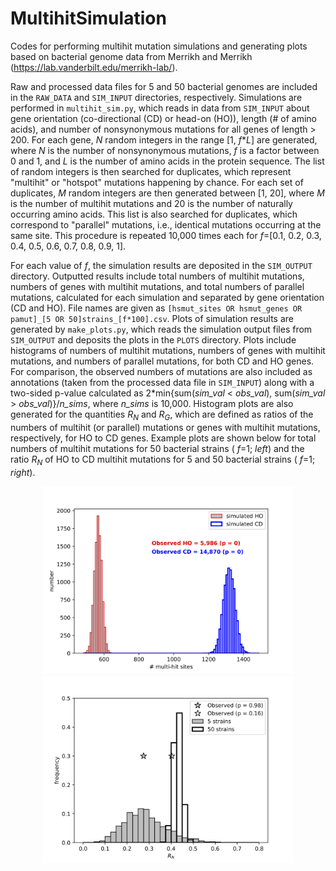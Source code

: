 # MultihitSimulation
Codes for performing multihit mutation simulations and generating plots based on bacterial genome data from Merrikh and Merrikh (https://lab.vanderbilt.edu/merrikh-lab/).

Raw and processed data files for 5 and 50 bacterial genomes are included in the `RAW_DATA` and `SIM_INPUT` directories, respectively. Simulations are performed in `multihit_sim.py`, which reads in data from `SIM_INPUT` about gene orientation (co-directional (CD) or head-on (HO)), length (# of amino acids), and number of nonsynonymous mutations for all genes of length > 200. For each gene, _N_ random integers in the range [1, _f_\*_L_] are generated, where _N_ is the number of nonsynonymous mutations, _f_ is a factor between 0 and 1, and _L_ is the number of amino acids in the protein sequence. The list of random integers is then searched for duplicates, which represent "multihit" or "hotspot" mutations happening by chance. For each set of duplicates, _M_ random integers are then generated between [1, 20], where _M_ is the number of multihit mutations and 20 is the number of naturally occurring amino acids. This list is also searched for duplicates, which correspond to "parallel" mutations, i.e., identical mutations occurring at the same site. This procedure is repeated 10,000 times each for _f_=[0.1, 0.2, 0.3, 0.4, 0.5, 0.6, 0.7, 0.8, 0.9, 1]. 

For each value of _f_, the simulation results are deposited in the `SIM_OUTPUT` directory. Outputted results include total numbers of multihit mutations, numbers of genes with multihit mutations, and total numbers of parallel mutations, calculated for each simulation and separated by gene orientation (CD and HO). File names are given as `[hsmut_sites OR hsmut_genes OR pamut]_[5 OR 50]strains_[f*100].csv`. Plots of simulation results are generated by `make_plots.py`, which reads the simulation output files from `SIM_OUTPUT` and deposits the plots in the `PLOTS` directory. Plots include histograms of numbers of multihit mutations, numbers of genes with multihit mutations, and numbers of parallel mutations, for both CD and HO genes. For comparison, the observed numbers of mutations are also included as annotations (taken from the processed data file in `SIM_INPUT`) along with a two-sided p-value calculated as 2\*min{sum(_sim_val_ < _obs_val_), sum(_sim_val_ > _obs_val_)}/_n_sims_, where _n_sims_ is 10,000. Histogram plots are also generated for the quantities _R<sub>N</sub>_ and _R<sub>G</sub>_, which are defined as ratios of the numbers of multihit (or parallel) mutations or genes with multihit mutations, respectively, for HO to CD genes. Example plots are shown below for total numbers of multihit mutations for 50 bacterial strains ( _f_=1; _left_) and the ratio _R<sub>N</sub>_ of HO to CD multihit mutations for 5 and 50 bacterial strains ( _f_=1; _right_).  

<p align="center">
  <img width="400" height="300" src="https://github.com/lh64/MultihitSimulation/blob/master/img/hsmut_sites_50strains_100.png">
  <img width="400" height="300" src="https://github.com/lh64/MultihitSimulation/blob/master/img/multihit_RN_100.png">
</p>
